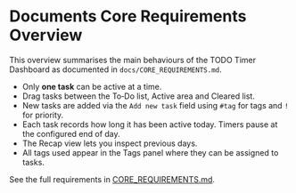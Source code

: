 # Documents Core Requirements Overview

This overview summarises the main behaviours of the TODO Timer Dashboard as documented in `docs/CORE_REQUIREMENTS.md`.

- Only **one task** can be active at a time.
- Drag tasks between the To‑Do list, Active area and Cleared list.
- New tasks are added via the `Add new task` field using `#tag` for tags and `!` for priority.
- Each task records how long it has been active today. Timers pause at the configured end of day.
- The Recap view lets you inspect previous days.
- All tags used appear in the Tags panel where they can be assigned to tasks.

See the full requirements in [CORE_REQUIREMENTS.md](CORE_REQUIREMENTS.md).
